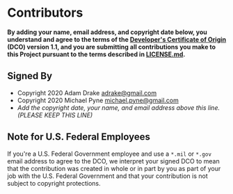 # Contributors

**By adding your name, email address, and copyright date below, you understand and agree to the terms of the [Developer's Certificate of Origin](https://developercertificate.org/) (DCO) version 1.1, and you are submitting all contributions you make to this Project pursuant to the terms described in [LICENSE.md](LICENSE.md).**

## Signed By

- Copyright 2020 Adam Drake <adrake@gmail.com>
- Copyright 2020 Michael Pyne <michael.pyne@gmail.com>
- _Add the copyright date, your name, and email address above this line. (PLEASE KEEP THIS LINE)_

## Note for U.S. Federal Employees

If you're a U.S. Federal Government employee and use a `*.mil` or `*.gov` email address to agree to the DCO, we interpret your signed DCO to mean that the contribution was created in whole or in part by you as part of your job with the U.S. Federal Government and that your contribution is not subject to copyright protections.
